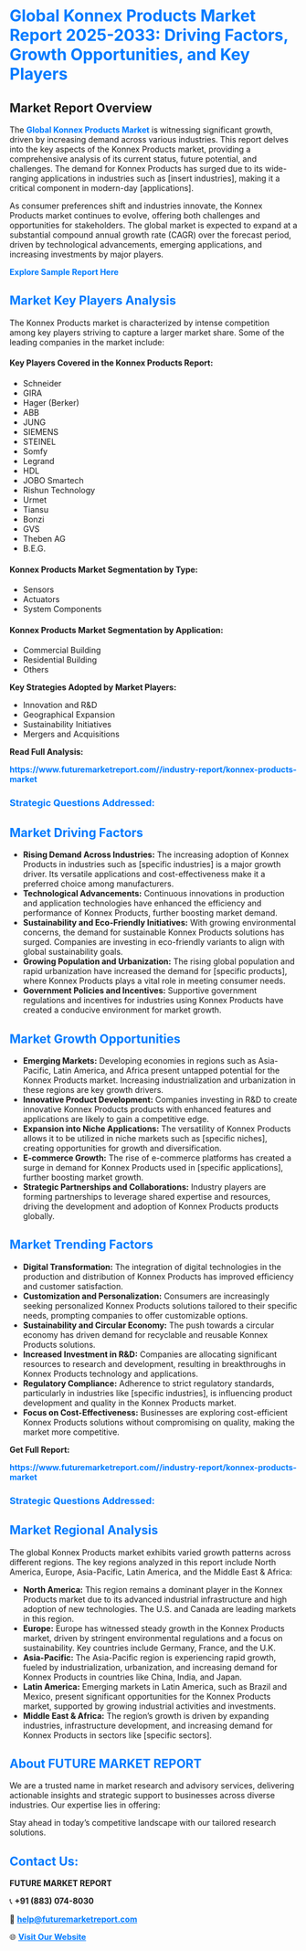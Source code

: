 <h1 style="color: #007BFF;">Global Konnex Products Market Report 2025-2033: Driving Factors, Growth Opportunities, and Key Players</h1>

<section id="overview">
<h2>Market Report Overview</h2>
<p>The <a href="https://www.futuremarketreport.com//industry-report/konnex-products-market" style="color: #007BFF; text-decoration: none;"><strong>Global Konnex Products Market</strong></a> is witnessing significant growth, driven by increasing demand across various industries. This report delves into the key aspects of the Konnex Products market, providing a comprehensive analysis of its current status, future potential, and challenges. The demand for Konnex Products has surged due to its wide-ranging applications in industries such as [insert industries], making it a critical component in modern-day [applications].</p>
<p>As consumer preferences shift and industries innovate, the Konnex Products market continues to evolve, offering both challenges and opportunities for stakeholders. The global market is expected to expand at a substantial compound annual growth rate (CAGR) over the forecast period, driven by technological advancements, emerging applications, and increasing investments by major players.</p>
</section>

<section id="overview">
<p><a href="https://www.futuremarketreport.com//request-sample/reportId=75584" style="color: #007BFF; text-decoration: none;"><strong>Explore Sample Report Here</strong></a></p>
</section>

<section id="key-players">
<h2 style="color: #007BFF;">Market Key Players Analysis</h2>
<p>The Konnex Products market is characterized by intense competition among key players striving to capture a larger market share. Some of the leading companies in the market include:</p>
<h4>Key Players Covered in the Konnex Products Report:</h4>
<ul><li>Schneider</li><li>GIRA</li><li>Hager (Berker)</li><li>ABB</li><li>JUNG</li><li>SIEMENS</li><li>STEINEL</li><li>Somfy</li><li>Legrand</li><li>HDL</li><li>JOBO Smartech</li><li>Rishun Technology</li><li>Urmet</li><li>Tiansu</li><li>Bonzi</li><li>GVS</li><li>Theben AG</li><li>B.E.G.</li></ul>
<h4>Konnex Products Market Segmentation by Type:</h4>
<ul><li>Sensors</li><li>Actuators</li><li>System Components</li></ul>

<h4>Konnex Products Market Segmentation by Application:</h4>
<ul><li>Commercial Building</li><li>Residential Building</li><li>Others</li></ul>
<p><strong>Key Strategies Adopted by Market Players:</strong></p>
<ul>
<li>Innovation and R&D</li>
<li>Geographical Expansion</li>
<li>Sustainability Initiatives</li>
<li>Mergers and Acquisitions</li>
</ul>
</section>

<section>
<p><strong>Read Full Analysis: </strong></p><a href="https://www.futuremarketreport.com//industry-report/konnex-products-market" style="color: #007BFF; text-decoration: none;"><strong>https://www.futuremarketreport.com//industry-report/konnex-products-market</strong></a>
<h3 style="color: #007BFF;">Strategic Questions Addressed:</h3>
</section>

<section id="driving-factors">
<h2 style="color: #007BFF;">Market Driving Factors</h2>
<ul>
<li><strong>Rising Demand Across Industries:</strong> The increasing adoption of Konnex Products in industries such as [specific industries] is a major growth driver. Its versatile applications and cost-effectiveness make it a preferred choice among manufacturers.</li>
<li><strong>Technological Advancements:</strong> Continuous innovations in production and application technologies have enhanced the efficiency and performance of Konnex Products, further boosting market demand.</li>
<li><strong>Sustainability and Eco-Friendly Initiatives:</strong> With growing environmental concerns, the demand for sustainable Konnex Products solutions has surged. Companies are investing in eco-friendly variants to align with global sustainability goals.</li>
<li><strong>Growing Population and Urbanization:</strong> The rising global population and rapid urbanization have increased the demand for [specific products], where Konnex Products plays a vital role in meeting consumer needs.</li>
<li><strong>Government Policies and Incentives:</strong> Supportive government regulations and incentives for industries using Konnex Products have created a conducive environment for market growth.</li>
</ul>
</section>

<section id="growth-opportunities">
<h2 style="color: #007BFF;">Market Growth Opportunities</h2>
<ul>
<li><strong>Emerging Markets:</strong> Developing economies in regions such as Asia-Pacific, Latin America, and Africa present untapped potential for the Konnex Products market. Increasing industrialization and urbanization in these regions are key growth drivers.</li>
<li><strong>Innovative Product Development:</strong> Companies investing in R&D to create innovative Konnex Products products with enhanced features and applications are likely to gain a competitive edge.</li>
<li><strong>Expansion into Niche Applications:</strong> The versatility of Konnex Products allows it to be utilized in niche markets such as [specific niches], creating opportunities for growth and diversification.</li>
<li><strong>E-commerce Growth:</strong> The rise of e-commerce platforms has created a surge in demand for Konnex Products used in [specific applications], further boosting market growth.</li>
<li><strong>Strategic Partnerships and Collaborations:</strong> Industry players are forming partnerships to leverage shared expertise and resources, driving the development and adoption of Konnex Products products globally.</li>
</ul>
</section>

<section id="trending-factors">
<h2 style="color: #007BFF;">Market Trending Factors</h2>
<ul>
<li><strong>Digital Transformation:</strong> The integration of digital technologies in the production and distribution of Konnex Products has improved efficiency and customer satisfaction.</li>
<li><strong>Customization and Personalization:</strong> Consumers are increasingly seeking personalized Konnex Products solutions tailored to their specific needs, prompting companies to offer customizable options.</li>
<li><strong>Sustainability and Circular Economy:</strong> The push towards a circular economy has driven demand for recyclable and reusable Konnex Products solutions.</li>
<li><strong>Increased Investment in R&D:</strong> Companies are allocating significant resources to research and development, resulting in breakthroughs in Konnex Products technology and applications.</li>
<li><strong>Regulatory Compliance:</strong> Adherence to strict regulatory standards, particularly in industries like [specific industries], is influencing product development and quality in the Konnex Products market.</li>
<li><strong>Focus on Cost-Effectiveness:</strong> Businesses are exploring cost-efficient Konnex Products solutions without compromising on quality, making the market more competitive.</li>
</ul>
</section>

<section>
<p><strong>Get Full Report: </strong></p><a href="https://www.futuremarketreport.com//industry-report/konnex-products-market" style="color: #007BFF; text-decoration: none;"><strong>https://www.futuremarketreport.com//industry-report/konnex-products-market</strong></a>
<h3 style="color: #007BFF;">Strategic Questions Addressed:</h3>
</section>


<section id="regional-analysis">
<h2 style="color: #007BFF;">Market Regional Analysis</h2>
<p>The global Konnex Products market exhibits varied growth patterns across different regions. The key regions analyzed in this report include North America, Europe, Asia-Pacific, Latin America, and the Middle East & Africa:</p>
<ul>
<li><strong>North America:</strong> This region remains a dominant player in the Konnex Products market due to its advanced industrial infrastructure and high adoption of new technologies. The U.S. and Canada are leading markets in this region.</li>
<li><strong>Europe:</strong> Europe has witnessed steady growth in the Konnex Products market, driven by stringent environmental regulations and a focus on sustainability. Key countries include Germany, France, and the U.K.</li>
<li><strong>Asia-Pacific:</strong> The Asia-Pacific region is experiencing rapid growth, fueled by industrialization, urbanization, and increasing demand for Konnex Products in countries like China, India, and Japan.</li>
<li><strong>Latin America:</strong> Emerging markets in Latin America, such as Brazil and Mexico, present significant opportunities for the Konnex Products market, supported by growing industrial activities and investments.</li>
<li><strong>Middle East & Africa:</strong> The region’s growth is driven by expanding industries, infrastructure development, and increasing demand for Konnex Products in sectors like [specific sectors].</li>
</ul>
</section>

<footer>
<h2 style="color: #007BFF;">About FUTURE MARKET REPORT</h2>
<p>We are a trusted name in market research and advisory services, delivering actionable insights and strategic support to businesses across diverse industries. Our expertise lies in offering:</p>

<p>Stay ahead in today’s competitive landscape with our tailored research solutions.</p>

<h2 style="color: #007BFF;">Contact Us:</h2>
<p><strong>FUTURE MARKET REPORT</strong></p>
<p>📞 <strong>+91 (883) 074-8030</strong></p>
<p>📧 <strong><a href="mailto:help@futuremarketreport.com" style="color: #007BFF;">help@futuremarketreport.com</a></strong></p>
<p>🌐 <strong><a href="https://www.futuremarketreport.com/" style="color: #007BFF;">Visit Our Website</a></strong></p>
</footer>